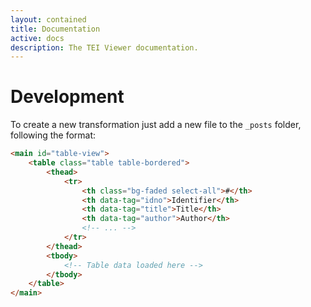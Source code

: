 ```yaml
---
layout: contained
title: Documentation
active: docs
description: The TEI Viewer documentation.
---
```


# Development

To create a new transformation just add a new file to the `_posts` folder,
following the format:

```html
<main id="table-view">
    <table class="table table-bordered">
        <thead>
            <tr>
                <th class="bg-faded select-all">#</th>
                <th data-tag="idno">Identifier</th>
                <th data-tag="title">Title</th>
                <th data-tag="author">Author</th>
                <!-- ... -->
            </tr>
        </thead>
        <tbody>
            <!-- Table data loaded here -->
        </tbody>
    </table>
</main>
```

